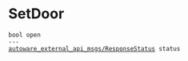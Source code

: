 # SetDoor

<div class="highlight"><pre><code>bool open
---
<a href="../../../autoware_external_api_msgs/msg/ResponseStatus">autoware_external_api_msgs/ResponseStatus</a> status
</code></pre></div>
